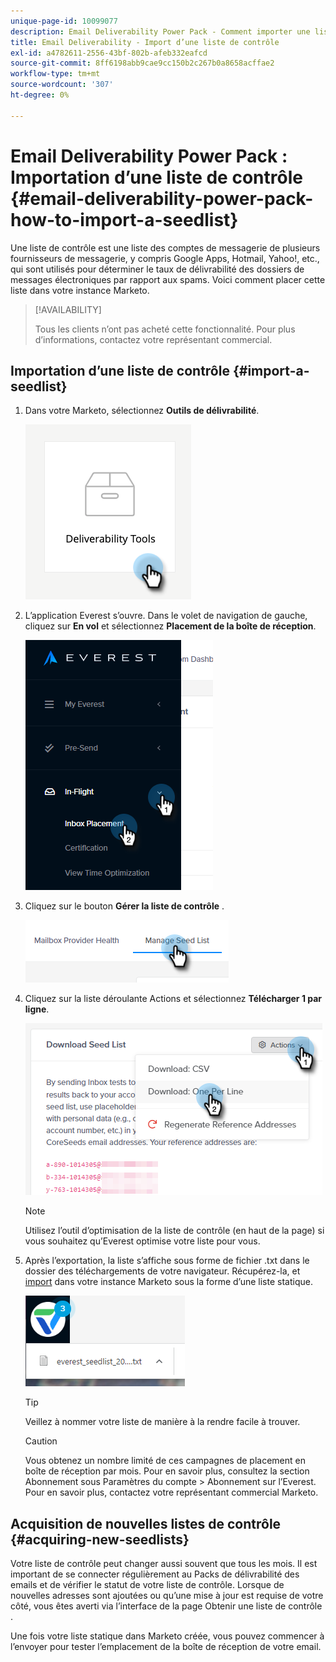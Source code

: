 ```yaml
---
unique-page-id: 10099077
description: Email Deliverability Power Pack - Comment importer une liste de contrôle - Documents Marketo - Documentation du produit
title: Email Deliverability - Import d’une liste de contrôle
exl-id: a4782611-2556-43bf-802b-afeb332eafcd
source-git-commit: 8ff6198abb9cae9cc150b2c267b0a8658acffae2
workflow-type: tm+mt
source-wordcount: '307'
ht-degree: 0%

---
```


# Email Deliverability Power Pack : Importation d’une liste de contrôle {#email-deliverability-power-pack-how-to-import-a-seedlist}

Une liste de contrôle est une liste des comptes de messagerie de plusieurs fournisseurs de messagerie, y compris Google Apps, Hotmail, Yahoo!, etc., qui sont utilisés pour déterminer le taux de délivrabilité des dossiers de messages électroniques par rapport aux spams. Voici comment placer cette liste dans votre instance Marketo.

>[!AVAILABILITY]
>
>Tous les clients n’ont pas acheté cette fonctionnalité. Pour plus d’informations, contactez votre représentant commercial.

## Importation d’une liste de contrôle {#import-a-seedlist}

1. Dans votre Marketo, sélectionnez **Outils de délivrabilité**.

   ![](assets/email-deliverability-power-pack-1.png)

1. L’application Everest s’ouvre. Dans le volet de navigation de gauche, cliquez sur **En vol** et sélectionnez **Placement de la boîte de réception**.

   ![](assets/email-deliverability-power-pack-2.png)

1. Cliquez sur le bouton **Gérer la liste de contrôle** .

   ![](assets/email-deliverability-power-pack-3.png)

1. Cliquez sur la liste déroulante Actions et sélectionnez **Télécharger 1 par ligne**.

   ![](assets/email-deliverability-power-pack-4.png)

   >[!NOTE]
   >
   >Utilisez l’outil d’optimisation de la liste de contrôle (en haut de la page) si vous souhaitez qu’Everest optimise votre liste pour vous.

1. Après l’exportation, la liste s’affiche sous forme de fichier .txt dans le dossier des téléchargements de votre navigateur. Récupérez-la, et [import](/help/marketo/getting-started/quick-wins/import-a-list-of-people.md) dans votre instance Marketo sous la forme d’une liste statique.

   ![](assets/email-deliverability-power-pack-5.png)

   >[!TIP]
   >
   >Veillez à nommer votre liste de manière à la rendre facile à trouver.

   >[!CAUTION]
   >
   >Vous obtenez un nombre limité de ces campagnes de placement en boîte de réception par mois. Pour en savoir plus, consultez la section Abonnement sous Paramètres du compte > Abonnement sur l’Everest. Pour en savoir plus, contactez votre représentant commercial Marketo.

## Acquisition de nouvelles listes de contrôle {#acquiring-new-seedlists}

Votre liste de contrôle peut changer aussi souvent que tous les mois. Il est important de se connecter régulièrement au Packs de délivrabilité des emails et de vérifier le statut de votre liste de contrôle. Lorsque de nouvelles adresses sont ajoutées ou qu’une mise à jour est requise de votre côté, vous êtes averti via l’interface de la page Obtenir une liste de contrôle .

Une fois votre liste statique dans Marketo créée, vous pouvez commencer à l’envoyer pour tester l’emplacement de la boîte de réception de votre email.
